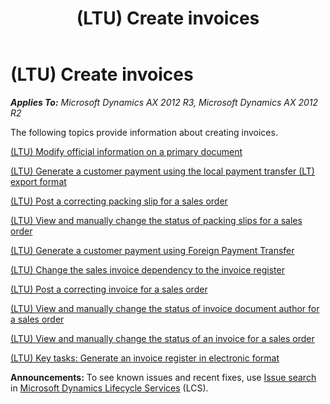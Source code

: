 ﻿---
title: (LTU) Create invoices
TOCTitle: (LTU) Create invoices
ms:assetid: fc2ab597-18d9-4c38-9683-dbd05f85a3d8
ms:mtpsurl: https://technet.microsoft.com/en-us/library/JJ678107(v=AX.60)
ms:contentKeyID: 49386831
ms.date: 04/18/2014
mtps_version: v=AX.60
---

# (LTU) Create invoices 


_**Applies To:** Microsoft Dynamics AX 2012 R3, Microsoft Dynamics AX 2012 R2_

The following topics provide information about creating invoices.

[(LTU) Modify official information on a primary document](ltu-modify-official-information-on-a-primary-document.md)

[(LTU) Generate a customer payment using the local payment transfer (LT) export format](ltu-generate-a-customer-payment-using-the-local-payment-transfer-lt-export-format.md)

[(LTU) Post a correcting packing slip for a sales order](ltu-post-a-correcting-packing-slip-for-a-sales-order.md)

[(LTU) View and manually change the status of packing slips for a sales order](ltu-view-and-manually-change-the-status-of-packing-slips-for-a-sales-order.md)

[(LTU) Generate a customer payment using Foreign Payment Transfer](ltu-generate-a-customer-payment-using-foreign-payment-transfer.md)

[(LTU) Change the sales invoice dependency to the invoice register](ltu-change-the-sales-invoice-dependency-to-the-invoice-register.md)

[(LTU) Post a correcting invoice for a sales order](ltu-post-a-correcting-invoice-for-a-sales-order.md)

[(LTU) View and manually change the status of invoice document author for a sales order](ltu-view-and-manually-change-the-status-of-invoice-document-author-for-a-sales-order.md)

[(LTU) View and manually change the status of an invoice for a sales order](ltu-view-and-manually-change-the-status-of-an-invoice-for-a-sales-order.md)

[(LTU) Key tasks: Generate an invoice register in electronic format](ltu-key-tasks-generate-an-invoice-register-in-electronic-format.md)

  
**Announcements:** To see known issues and recent fixes, use [Issue search](http://go.microsoft.com/fwlink/?linkid=389258) in [Microsoft Dynamics Lifecycle Services](http://go.microsoft.com/fwlink/?linkid=306505) (LCS).


